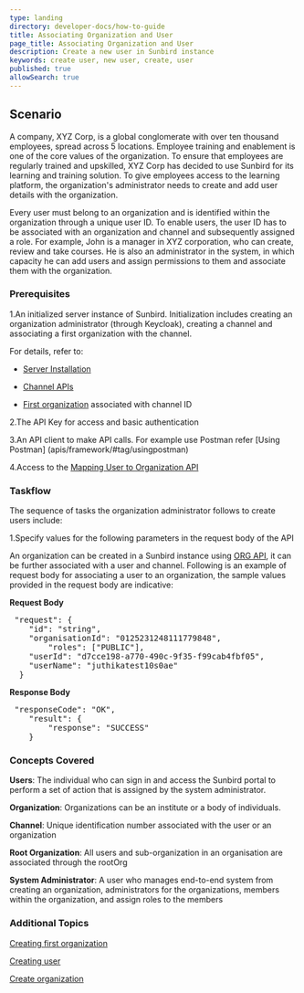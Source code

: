 ```yaml
---
type: landing
directory: developer-docs/how-to-guide
title: Associating Organization and User
page_title: Associating Organization and User
description: Create a new user in Sunbird instance
keywords: create user, new user, create, user
published: true
allowSearch: true
---
```

## Scenario

A company, XYZ Corp, is a global conglomerate with over ten thousand employees, spread across 5 locations. Employee training and enablement is one of the core values of the organization. To ensure that employees are regularly trained and upskilled, XYZ Corp has decided to use Sunbird for its learning and training solution. To give employees access to the learning platform, the organization's administrator needs to create and add user details with the organization. 

Every user must belong to an organization and is identified within the organization through a unique user ID. To enable users, the user ID has to be associated with an organization and channel and subsequently assigned a role. For example, John is a manager in XYZ corporation, who can create, review and take courses. He is also an administrator in the system, in which capacity he can add users and assign permissions to them and associate them with the organization.

### Prerequisites

1.An initialized server instance of Sunbird. Initialization includes creating an organization administrator (through Keycloak), creating a channel and associating a first organization with the channel.

For details, refer to:

* [Server Installation](developer-docs/installation/server_installation/)

* [Channel APIs](apis/framework/#tag/Channel-APIs)

* [First organization](developer-docs/initialization) associated with channel ID

2.The API Key for access and basic authentication
  
3.An API client to make API calls. For example use Postman refer [Using Postman] (apis/framework/#tag/usingpostman)

4.Access to the [Mapping User to Organization API](apis/orgapi/#operation/Organisation%20Add%20User)

### Taskflow

The sequence of tasks the organization administrator follows to create users include:

1.Specify values for the following parameters in the request body of the API 

An organization can be created in a Sunbird instance using [ORG API](apis/userapi/#tag/Orgs-APIs), it can be further associated with a user and channel. Following is an example of request body for associating a user to an organization, the sample values provided in the request body are indicative:

**Request Body**
<pre>
 "request": {
    "id": "string",
    "organisationId": "0125231248111779848",
        "roles": ["PUBLIC"],
    "userId": "d7cce198-a770-490c-9f35-f99cab4fbf05",
    "userName": "juthikatest10s0ae"
  }
</pre>

**Response Body**

<pre>
 "responseCode": "OK",
    "result": {
        "response": "SUCCESS"
    }
</pre>

### Concepts Covered

**Users**: The individual who can sign in and access the Sunbird portal to perform a set of action that is assigned by the system administrator.

**Organization**: Organizations can be an institute or a body of individuals. 

**Channel**: Unique identification number associated with the user or an organization

**Root Organization**: All users and sub-organization in an organisation are associated through the rootOrg

**System Administrator**: A user who manages end-to-end system from creating an organization, administrators for the organizations, members within the organization, and assign roles to the members


### Additional Topics

[Creating first organization](developer-docs/initialization)

[Creating user](developer-docs/how-to-guide/how_to_create_user)

[Create organization](developer-docs/how-to-guide/how_to_create_organization)

